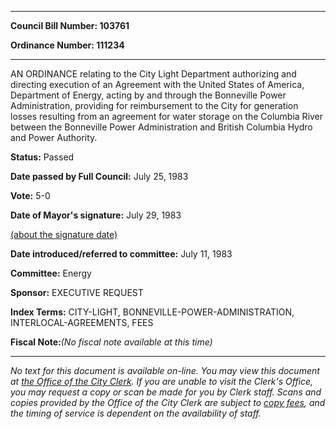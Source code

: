 

********

**Council Bill Number: 103761**
   
**Ordinance Number: 111234**
********

 AN ORDINANCE relating to the City Light Department authorizing and directing execution of an Agreement with the United States of America, Department of Energy, acting by and through the Bonneville Power Administration, providing for reimbursement to the City for generation losses resulting from an agreement for water storage on the Columbia River between the Bonneville Power Administration and British Columbia Hydro and Power Authority.

**Status:** Passed
   
**Date passed by Full Council:** July 25, 1983
   
**Vote:** 5-0
   
**Date of Mayor's signature:** July 29, 1983
   
[(about the signature date)](/~public/approvaldate.htm)
   
   
   
**Date introduced/referred to committee:** July 11, 1983
   
**Committee:** Energy
   
**Sponsor:** EXECUTIVE REQUEST
   
   
**Index Terms:** CITY-LIGHT, BONNEVILLE-POWER-ADMINISTRATION, INTERLOCAL-AGREEMENTS, FEES

**Fiscal Note:**_(No fiscal note available at this time)_
********

_No text for this document is available on-line. You may view this document at [the Office of the City Clerk](http://www.seattle.gov/leg/clerk/contactUs.htm). If you are unable to visit the Clerk's Office, you may request a copy or scan be made for you by Clerk staff. Scans and copies provided by the Office of the City Clerk are subject to [copy fees](http://clerk.seattle.gov/~public/clerkfees.htm), and the timing of service is dependent on the availability of staff._

